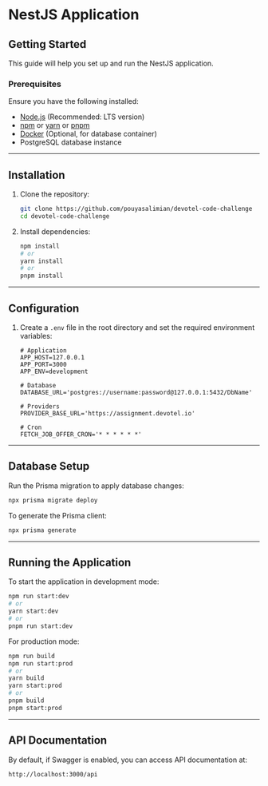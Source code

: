 # NestJS Application

## Getting Started

This guide will help you set up and run the NestJS application.

### Prerequisites

Ensure you have the following installed:

- [Node.js](https://nodejs.org/) (Recommended: LTS version)
- [npm](https://www.npmjs.com/) or [yarn](https://yarnpkg.com/) or [pnpm](https://pnpm.io/)
- [Docker](https://www.docker.com/) (Optional, for database container)
- PostgreSQL database instance

---

## Installation

1. Clone the repository:

   ```sh
   git clone https://github.com/pouyasalimian/devotel-code-challenge
   cd devotel-code-challenge
   ```

2. Install dependencies:
   ```sh
   npm install
   # or
   yarn install
   # or
   pnpm install
   ```

---

## Configuration

1. Create a `.env` file in the root directory and set the required environment variables:

   ```env
   # Application
   APP_HOST=127.0.0.1
   APP_PORT=3000
   APP_ENV=development

   # Database
   DATABASE_URL='postgres://username:password@127.0.0.1:5432/DbName'

   # Providers
   PROVIDER_BASE_URL='https://assignment.devotel.io'

   # Cron
   FETCH_JOB_OFFER_CRON='* * * * * *'
   ```

---

## Database Setup

Run the Prisma migration to apply database changes:

```sh
npx prisma migrate deploy
```

To generate the Prisma client:

```sh
npx prisma generate
```

---

## Running the Application

To start the application in development mode:

```sh
npm run start:dev
# or
yarn start:dev
# or
pnpm run start:dev
```

For production mode:

```sh
npm run build
npm run start:prod
# or
yarn build
yarn start:prod
# or
pnpm build
pnpm start:prod
```

---

## API Documentation

By default, if Swagger is enabled, you can access API documentation at:

```
http://localhost:3000/api
```

